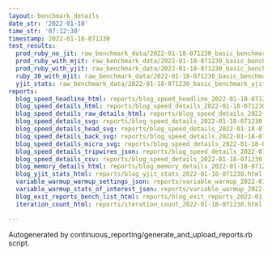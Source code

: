 ```yaml
---
layout: benchmark_details
date_str: '2022-01-18'
time_str: '07:12:30'
timestamp: 2022-01-18-071230
test_results:
  prod_ruby_no_jit: raw_benchmark_data/2022-01-18-071230_basic_benchmark_prod_ruby_no_jit.json
  prod_ruby_with_mjit: raw_benchmark_data/2022-01-18-071230_basic_benchmark_prod_ruby_with_mjit.json
  prod_ruby_with_yjit: raw_benchmark_data/2022-01-18-071230_basic_benchmark_prod_ruby_with_yjit.json
  ruby_30_with_mjit: raw_benchmark_data/2022-01-18-071230_basic_benchmark_ruby_30_with_mjit.json
  yjit_stats: raw_benchmark_data/2022-01-18-071230_basic_benchmark_yjit_stats.json
reports:
  blog_speed_headline_html: reports/blog_speed_headline_2022-01-18-071230.html
  blog_speed_details_html: reports/blog_speed_details_2022-01-18-071230.html
  blog_speed_details_raw_details_html: reports/blog_speed_details_2022-01-18-071230.raw_details.html
  blog_speed_details_svg: reports/blog_speed_details_2022-01-18-071230.svg
  blog_speed_details_head_svg: reports/blog_speed_details_2022-01-18-071230.head.svg
  blog_speed_details_back_svg: reports/blog_speed_details_2022-01-18-071230.back.svg
  blog_speed_details_micro_svg: reports/blog_speed_details_2022-01-18-071230.micro.svg
  blog_speed_details_tripwires_json: reports/blog_speed_details_2022-01-18-071230.tripwires.json
  blog_speed_details_csv: reports/blog_speed_details_2022-01-18-071230.csv
  blog_memory_details_html: reports/blog_memory_details_2022-01-18-071230.html
  blog_yjit_stats_html: reports/blog_yjit_stats_2022-01-18-071230.html
  variable_warmup_warmup_settings_json: reports/variable_warmup_2022-01-18-071230.warmup_settings.json
  variable_warmup_stats_of_interest_json: reports/variable_warmup_2022-01-18-071230.stats_of_interest.json
  blog_exit_reports_bench_list_html: reports/blog_exit_reports_2022-01-18-071230.bench_list.html
  iteration_count_html: reports/iteration_count_2022-01-18-071230.html

---
```

Autogenerated by continuous_reporting/generate_and_upload_reports.rb script.
